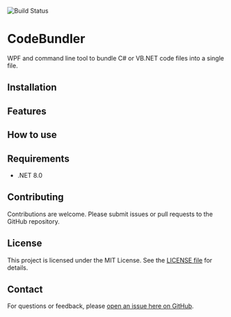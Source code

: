 ![Build Status](https://github.com/ScottLilly/CodeBundler/actions/workflows/ci.yml/badge.svg)

# CodeBundler

WPF and command line tool to bundle C# or VB.NET code files into a single file.

## Installation

## Features

## How to use

## Requirements
- .NET 8.0

## Contributing
Contributions are welcome. Please submit issues or pull requests to the GitHub repository.

## License
This project is licensed under the MIT License. See the [LICENSE file](https://github.com/ScottLilly/CodeBundler/blob/master/LICENSE.txt) for details.

## Contact
For questions or feedback, please [open an issue here on GitHub](https://github.com/ScottLilly/CodeBundler/issues).
